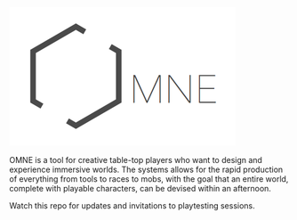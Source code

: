 ![](LOGO.png)

OMNE is a tool for creative table-top players who want to design and experience immersive worlds. The systems allows for the rapid production of everything from tools to races to mobs, with the goal that an entire world, complete with playable characters, can be devised within an afternoon.

Watch this repo for updates and invitations to playtesting sessions.
